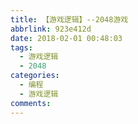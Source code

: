 ```yaml
---
title: 【游戏逻辑】--2048游戏
abbrlink: 923e412d
date: 2018-02-01 00:48:03
tags: 
  - 游戏逻辑
  - 2048
categories:
  - 编程
  - 游戏逻辑
comments:
---
```


